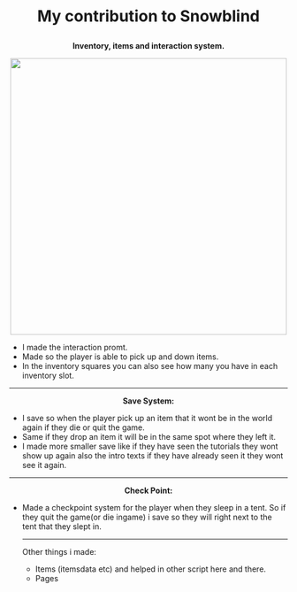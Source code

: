 #  <p align="center"> My contribution to Snowblind      </p>

<p align="center">
  <strong>Inventory, items and interaction system. </strong>
</p>

<p align="center">
  <img src="images/FM_FoodTutorial.gif" width="500">
</p>

* I made the interaction promt. 
* Made so the player is able to pick up and down items.
* In the inventory squares you can also see how many you have in each inventory slot. 
--- 
 <p align = "center" >  <strong>  Save System: </strong> </p>
 
* I save so when the player pick up an item that it wont be in the world again if they die or quit the game.
* Same if they drop an item it will be in the same spot where they left it.
* I made more smaller save like if they have seen the tutorials they wont show up again also the intro texts if they have already seen it they wont see it again.  

-----

 <p align = "center" >  <strong>  Check Point: </strong> </p>
 
* Made a checkpoint system for the player when they sleep in a tent. So if they quit the game(or die ingame) i save so they will right next to the tent that they slept in.

  ---

  Other things i made: 
  * Items (itemsdata etc) and helped in other script here and there.
  * Pages

